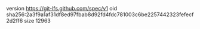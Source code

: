 version https://git-lfs.github.com/spec/v1
oid sha256:2a3f9a1af31df8ed97fbab8d92fd4fdc781003c6be2257442323fefecf2d2ff6
size 12963
